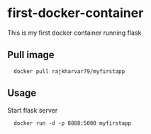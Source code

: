 # first-docker-container
This is my first docker container running flask

## Pull image
```
  docker pull rajkharvar79/myfirstapp
```

## Usage 
Start flask server
```
  docker run -d -p 8888:5000 myfirstapp
```
